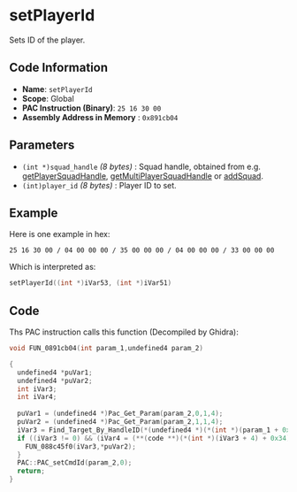 # setPlayerId

Sets ID of the player.

## Code Information

- **Name**: `setPlayerId`
- **Scope**: Global
- **PAC Instruction (Binary)**: `25 16 30 00`
- **Assembly Address in Memory** : `0x891cb04`

## Parameters

- `(int *)squad_handle` *(8 bytes)* : Squad handle, obtained from e.g. [getPlayerSquadHandle](./getplayersquadhandle.md), [getMultiPlayerSquadHandle](./getmultiplayersquadhandle.md) or [addSquad](./addsquad.md).
- `(int)player_id` *(8 bytes)* : Player ID to set.

## Example

Here is one example in hex:

```25 16 30 00 / 04 00 00 00 / 35 00 00 00 / 04 00 00 00 / 33 00 00 00```

Which is interpreted as:

```c
setPlayerId((int *)iVar53, (int *)iVar51)
```

## Code

Ths PAC instruction calls this function (Decompiled by Ghidra):

```c
void FUN_0891cb04(int param_1,undefined4 param_2)

{
  undefined4 *puVar1;
  undefined4 *puVar2;
  int iVar3;
  int iVar4;
  
  puVar1 = (undefined4 *)Pac_Get_Param(param_2,0,1,4);
  puVar2 = (undefined4 *)Pac_Get_Param(param_2,1,1,4);
  iVar3 = Find_Target_By_HandleID(*(undefined4 *)(*(int *)(param_1 + 0x10) + 0xe8),*puVar1,1);
  if ((iVar3 != 0) && (iVar4 = (**(code **)(*(int *)(iVar3 + 4) + 0x34))(iVar3), iVar4 == 3)) {
    FUN_088c45f0(iVar3,*puVar2);
  }
  PAC::PAC_setCmdId(param_2,0);
  return;
}
```

